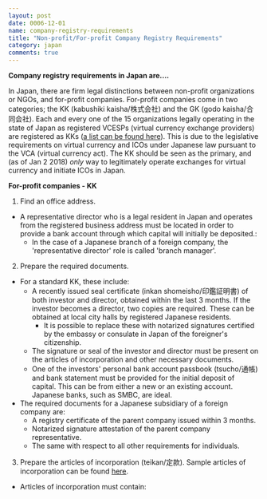 ```yaml
---
layout: post
date: 0006-12-01
name: company-registry-requirements
title: "Non-profit/For-profit Company Registry Requirements"
category: japan
comments: true
---
```


**Company registry requirements in Japan are....**

In Japan, there are firm legal distinctions between non-profit organizations or NGOs, and for-profit companies. For-profit companies come in two categories; the KK (kabushiki kaisha/株式会社) and the GK (godo kaisha/合同会社). Each and every one of the 15 organizations legally operating in the state of Japan as registered VCESPs (virtual currency exchange providers) are registered as KKs ([a list can be found here](http://www.fsa.go.jp/menkyo/menkyoj/kasoutuka.pdf)). This is due to the legislative requirements on virtual currency and ICOs under Japanese law pursuant to the VCA (virtual currency act). The KK should be seen as the primary, and (as of Jan 2 2018) *only* way to legitimately operate exchanges for virtual currency and initiate ICOs in Japan.

**For-profit companies - KK**
 
1. Find an office address.
* A representative director who is a legal resident in Japan and operates from the registered business address must be located in order to provide a bank account through which capital will initially be deposited.:
   * In the case of a Japanese branch of a foreign company, the 'representative director' role is called 'branch manager'.
2. Prepare the required documents. 
* For a standard KK, these include:
   * A recently issued seal certificate (inkan shomeisho/印鑑証明書) of both investor and director, obtained within the last 3 months. If the investor becomes a director, two copies are required. These can be obtained at local city halls by registered Japanese residents.
     * It is possible to replace these with notarized signatures certified by the embassy or consulate in Japan of the foreigner's citizenship.
   * The signature or seal of the investor and director must be present on the articles of incorporation and other necessary documents.
   * One of the investors' personal bank account passbook (tsucho/通帳) and bank statement must be provided for the initial deposit of capital. This can be from either a new or an existing account. Japanese banks, such as SMBC, are ideal.
* The required documents for a Japanese subsidiary of a foreign company are:
   * A registry certificate of the parent company issued within 3 months. 
   * Notarized signature attestation of the parent company representative.
   * The same with respect to all other requirements for individuals.
3. Prepare the articles of incorporation (teikan/定款).
Sample articles of incorporation can be found [here](http://www.teikan-j.jp/kabushikisample.pdf).
* Articles of incorporation must contain: 



